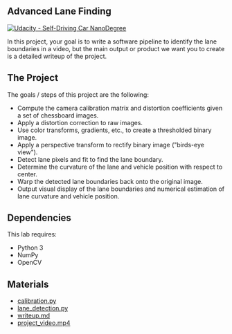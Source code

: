 ## Advanced Lane Finding
[![Udacity - Self-Driving Car NanoDegree](https://s3.amazonaws.com/udacity-sdc/github/shield-carnd.svg)](http://www.udacity.com/drive)

In this project, your goal is to write a software pipeline to identify the lane boundaries in a video, but the main output or product we want you to create is a detailed writeup of the project.

The Project
---

The goals / steps of this project are the following:

* Compute the camera calibration matrix and distortion coefficients given a set of chessboard images.
* Apply a distortion correction to raw images.
* Use color transforms, gradients, etc., to create a thresholded binary image.
* Apply a perspective transform to rectify binary image ("birds-eye view").
* Detect lane pixels and fit to find the lane boundary.
* Determine the curvature of the lane and vehicle position with respect to center.
* Warp the detected lane boundaries back onto the original image.
* Output visual display of the lane boundaries and numerical estimation of lane curvature and vehicle position.

## Dependencies
This lab requires:

* Python 3
* NumPy
* OpenCV

## Materials
* [calibration.py](https://github.com/atinfinity/CarND-Advanced-Lane-Lines/blob/master/calibration.py)
* [lane_detection.py](https://github.com/atinfinity/CarND-Advanced-Lane-Lines/blob/master/lane_detection.py)
* [writeup.md](https://github.com/atinfinity/CarND-Advanced-Lane-Lines/blob/master/writeup.md)
* [project_video.mp4](https://github.com/atinfinity/CarND-Advanced-Lane-Lines/blob/master/output_images/project_video.mp4)
